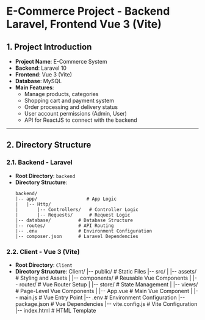# E-Commerce Project - Backend Laravel, Frontend Vue 3 (Vite)

## 1. Project Introduction
- **Project Name**: E-Commerce System
- **Backend**: Laravel 10
- **Frontend**: Vue 3 (Vite)
- **Database**: MySQL
- **Main Features**:
  - Manage products, categories
  - Shopping cart and payment system
  - Order processing and delivery status
  - User account permissions (Admin, User)
  - API for ReactJS to connect with the backend

---

## 2. Directory Structure

### 2.1. Backend - Laravel
- **Root Directory**: `backend`
- **Directory Structure**:
  ```plaintext
  backend/
  |-- app/                  # App Logic
  |   |-- Http/
  |       |-- Controllers/   # Controller Logic
  |       |-- Requests/      # Request Logic
  |-- database/          # Database Structure
  |-- routes/            # API Routing
  |-- .env               # Environment Configuration
  |-- composer.json      # Laravel Dependencies
  ```

### 2.2. Client - Vue 3 (Vite) 
- **Root Directory**: `Client`
- **Directory Structure**:
  Client/
|-- public/            # Static Files
|-- src/
|   |-- assets/        # Styling and Assets
|   |-- components/    # Reusable Vue Components
|   |-- router/        # Vue Router Setup
|   |-- store/         # State Management
|   |-- views/         # Page-Level Vue Components
|   |-- App.vue        # Main Vue Component
|   |-- main.js        # Vue Entry Point
|-- .env               # Environment Configuration
|-- package.json       # Vue Dependencies
|-- vite.config.js     # Vite Configuration  
|-- index.html         # HTML Template
  ```